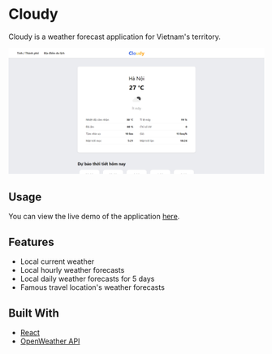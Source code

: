 # Cloudy

Cloudy is a weather forecast application for Vietnam's territory.

<div>
   <img src="public/screenshot.png">
</div>

## Usage

You can view the live demo of the application [here](https://minhthinh190.github.io/cloudy/).

## Features

- Local current weather
- Local hourly weather forecasts
- Local daily weather forecasts for 5 days
- Famous travel location's weather forecasts

## Built With

- [React](https://reactjs.org/)
- [OpenWeather API](https://openweathermap.org/api)